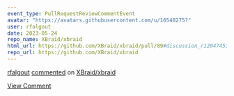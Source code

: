 ```yaml
---
event_type: PullRequestReviewCommentEvent
avatar: "https://avatars.githubusercontent.com/u/16548275?"
user: rfalgout
date: 2023-05-24
repo_name: XBraid/xbraid
html_url: https://github.com/XBraid/xbraid/pull/89#discussion_r1204745315
repo_url: https://github.com/XBraid/xbraid
---
```


<a href='https://github.com/rfalgout' target='_blank'>rfalgout</a> <a href='https://github.com/XBraid/xbraid/pull/89#discussion_r1204745315' target='_blank'>commented</a> on <a href='https://github.com/XBraid/xbraid' target='_blank'>XBraid/xbraid</a>

<a href='https://github.com/XBraid/xbraid/pull/89#discussion_r1204745315' target='_blank'>View Comment</a>